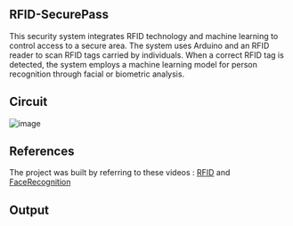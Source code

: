 ## RFID-SecurePass
This security system integrates RFID technology and machine learning to control access to a secure area. The system uses Arduino and an RFID reader to scan RFID tags carried by individuals. When a correct RFID tag is detected, the system employs a machine learning  model for person recognition through facial or biometric analysis.
## Circuit 
![image](https://github.com/SadhaSivamx/RFID-SecurePass/assets/106687593/d4d44178-a560-4aa0-815b-b98ffd34d4cf)
## References
The project was built by referring to these videos : [RFID](https://randomnerdtutorials.com/security-access-using-mfrc522-rfid-reader-with-arduino/ ) and [FaceRecognition](https://www.youtube.com/watch?v=3YdqlL3508w)
## Output
